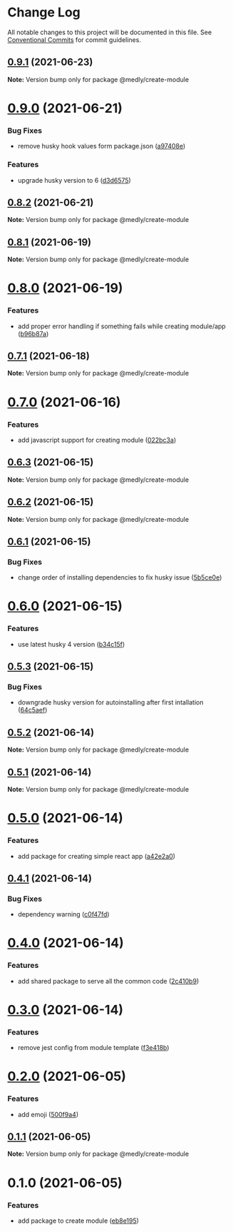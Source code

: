 # Change Log

All notable changes to this project will be documented in this file.
See [Conventional Commits](https://conventionalcommits.org) for commit guidelines.

## [0.9.1](https://github.com/medly/starter/compare/@medly/create-module@0.9.0...@medly/create-module@0.9.1) (2021-06-23)

**Note:** Version bump only for package @medly/create-module





# [0.9.0](https://github.com/medly/starter/compare/@medly/create-module@0.8.2...@medly/create-module@0.9.0) (2021-06-21)


### Bug Fixes

* remove husky hook values form package.json ([a97408e](https://github.com/medly/starter/commit/a97408e8e116c332bdcfa4d1af1a00d778c9ee0d))


### Features

* upgrade husky version to 6 ([d3d6575](https://github.com/medly/starter/commit/d3d6575f608bfa489fc6855f60f0cdd7d962a980))





## [0.8.2](https://github.com/medly/starter/compare/@medly/create-module@0.8.1...@medly/create-module@0.8.2) (2021-06-21)

**Note:** Version bump only for package @medly/create-module





## [0.8.1](https://github.com/medly/starter/compare/@medly/create-module@0.8.0...@medly/create-module@0.8.1) (2021-06-19)

**Note:** Version bump only for package @medly/create-module





# [0.8.0](https://github.com/medly/starter/compare/@medly/create-module@0.7.1...@medly/create-module@0.8.0) (2021-06-19)


### Features

* add proper error handling if something fails while creating module/app ([b96b87a](https://github.com/medly/starter/commit/b96b87aa3eb0537601ecb11974833939f1ddad6e))





## [0.7.1](https://github.com/medly/starter/compare/@medly/create-module@0.7.0...@medly/create-module@0.7.1) (2021-06-18)

**Note:** Version bump only for package @medly/create-module





# [0.7.0](https://github.com/medly/starter/compare/@medly/create-module@0.6.3...@medly/create-module@0.7.0) (2021-06-16)


### Features

* add javascript support for creating module ([022bc3a](https://github.com/medly/starter/commit/022bc3a0e6650d58c88bde417296aaad21e74faa))





## [0.6.3](https://github.com/medly/starter/compare/@medly/create-module@0.6.2...@medly/create-module@0.6.3) (2021-06-15)

**Note:** Version bump only for package @medly/create-module





## [0.6.2](https://github.com/medly/starter/compare/@medly/create-module@0.6.1...@medly/create-module@0.6.2) (2021-06-15)

**Note:** Version bump only for package @medly/create-module





## [0.6.1](https://github.com/medly/starter/compare/@medly/create-module@0.6.0...@medly/create-module@0.6.1) (2021-06-15)


### Bug Fixes

* change order of installing dependencies to fix husky issue ([5b5ce0e](https://github.com/medly/starter/commit/5b5ce0e6922b93099308d19dc1038acaa7c5dc88))





# [0.6.0](https://github.com/medly/starter/compare/@medly/create-module@0.5.3...@medly/create-module@0.6.0) (2021-06-15)


### Features

* use latest husky 4 version ([b34c15f](https://github.com/medly/starter/commit/b34c15f6e29511af5b551cfd09f2349c0dd7308f))





## [0.5.3](https://github.com/medly/starter/compare/@medly/create-module@0.5.2...@medly/create-module@0.5.3) (2021-06-15)


### Bug Fixes

* downgrade husky version for autoinstalling after first intallation ([64c5aef](https://github.com/medly/starter/commit/64c5aef578a39bcc0a0f442194627736fa7575d2))





## [0.5.2](https://github.com/medly/starter/compare/@medly/create-module@0.5.1...@medly/create-module@0.5.2) (2021-06-14)

**Note:** Version bump only for package @medly/create-module





## [0.5.1](https://github.com/medly/starter/compare/@medly/create-module@0.5.0...@medly/create-module@0.5.1) (2021-06-14)

**Note:** Version bump only for package @medly/create-module





# [0.5.0](https://github.com/medly/starter/compare/@medly/create-module@0.4.1...@medly/create-module@0.5.0) (2021-06-14)


### Features

* add package for creating simple react app ([a42e2a0](https://github.com/medly/starter/commit/a42e2a07a81ebb0f57618022ef915034b08f0a73))





## [0.4.1](https://github.com/medly/starter/compare/@medly/create-module@0.4.0...@medly/create-module@0.4.1) (2021-06-14)


### Bug Fixes

* dependency warning ([c0f47fd](https://github.com/medly/starter/commit/c0f47fd83b57be096da5afa5b18deedaf48ff5e0))





# [0.4.0](https://github.com/medly/starter/compare/@medly/create-module@0.3.0...@medly/create-module@0.4.0) (2021-06-14)


### Features

* add shared package to serve all the common code ([2c410b9](https://github.com/medly/starter/commit/2c410b9cb07e4c51b16d26fbf407fac662651f2c))





# [0.3.0](https://github.com/medly/starter/compare/@medly/create-module@0.2.0...@medly/create-module@0.3.0) (2021-06-14)


### Features

* remove jest config from module template ([f3e418b](https://github.com/medly/starter/commit/f3e418b440724724d710d3faf5692fbf04deb20b))





# [0.2.0](https://github.com/medly/starter/compare/@medly/create-module@0.1.1...@medly/create-module@0.2.0) (2021-06-05)


### Features

* add emoji ([500f9a4](https://github.com/medly/starter/commit/500f9a47619b9b74bd7f2bf84ca3604b000ca207))





## [0.1.1](https://github.com/medly/starter/compare/@medly/create-module@0.1.0...@medly/create-module@0.1.1) (2021-06-05)

**Note:** Version bump only for package @medly/create-module





# 0.1.0 (2021-06-05)


### Features

* add package to create module ([eb8e195](https://github.com/medly/starter/commit/eb8e195f6a15c67b2c93d4e956d89128b2058573))
